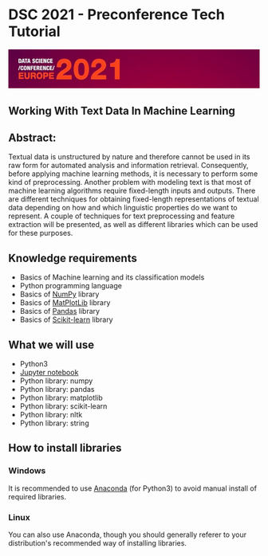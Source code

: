 # DSC 2021 - Preconference Tech Tutorial

<p align="center">
  <img src="./DSC_logo.png" width="1100">
</p>


## Working With Text Data In Machine Learning

## Abstract:
Textual data is unstructured by nature and therefore cannot be used in its raw form for automated analysis and information retrieval. Consequently, before applying machine learning methods, it is necessary to perform some kind of preprocessing. Another problem with modeling text is that most of machine learning algorithms require fixed-length inputs and outputs. There are different techniques for obtaining fixed-length representations of textual data depending on how and which linguistic properties do we want to represent. A couple of techniques for text preprocessing and feature extraction will be presented, as well as different libraries which can be used for these purposes.

## Knowledge requirements

* Basics of Machine learning and its classification models 
* Python programming language 
* Basics of [NumPy](http://www.numpy.org/) library
* Basics of [MatPlotLib](https://matplotlib.org/) library
* Basics of [Pandas](http://pandas.pydata.org/) library
* Basics of [Scikit-learn](http://scikit-learn.org/) library

## What we will use
* Python3
* [Jupyter notebook](http://jupyter.org/try)
* Python library: numpy
* Python library: pandas
* Python library: matplotlib
* Python library: scikit-learn
* Python library: nltk
* Python library: string

## How to install libraries
### Windows
It is recommended to use [Anaconda](https://www.anaconda.com/download/) (for Python3) to avoid manual install of required libraries.
### Linux
You can also use Anaconda, though you should generally referer to your distribution's recommended way of installing libraries.




